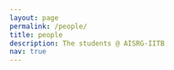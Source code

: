 ```yaml
---
layout: page
permalink: /people/
title: people
description: The students @ AISRG-IITB
nav: true
---
```

